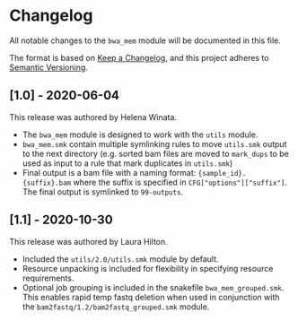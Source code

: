 # Changelog

All notable changes to the `bwa_mem` module will be documented in this file.

The format is based on [Keep a Changelog](https://keepachangelog.com/en/1.0.0/),
and this project adheres to [Semantic Versioning](https://semver.org/spec/v2.0.0.html).

## [1.0] - 2020-06-04

This release was authored by Helena Winata.


- The `bwa_mem` module is designed to work with the `utils` module.
- `bwa_mem.smk` contain multiple symlinking rules to move `utils.smk` output to the next directory (e.g. sorted bam files are moved to `mark_dups` to be used as input to a rule that mark duplicates in `utils.smk`)
- Final output is a bam file with a naming format: `{sample_id}.{suffix}.bam` where the suffix is specified in `CFG["options"]["suffix"]`. The final output is symlinked to `99-outputs`.


## [1.1] - 2020-10-30

This release was authored by Laura Hilton.


- Included the `utils/2.0/utils.smk` module by default. 
- Resource unpacking is included for flexibility in specifying resource requirements. 
- Optional job grouping is included in the snakefile `bwa_mem_grouped.smk`. This enables rapid temp fastq deletion when used in conjunction with the `bam2fastq/1.2/bam2fastq_grouped.smk` module.